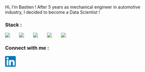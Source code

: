 Hi, I’m Bastien ! After 5 years as mechanical engineer in automotive industry, I decided to become a Data Scientist !

### Stack :
<img align = "left" width= "35px" src="https://cdn.jsdelivr.net/gh/devicons/devicon/icons/python/python-original.svg" style = "padding-right :11px ;" />
<img align = "left" width= "35px" src="https://cdn.jsdelivr.net/gh/devicons/devicon/icons/mysql/mysql-original-wordmark.svg" style = "padding-right :11px ;" />
<img align = "left" width= "35px" src="https://cdn.jsdelivr.net/gh/devicons/devicon/icons/tensorflow/tensorflow-original.svg" style = "padding-right :11px ;" />
<img align = "left" width= "35px" src="https://cdn.jsdelivr.net/gh/devicons/devicon/icons/html5/html5-original.svg" style = "padding-right :11px ;" />
<img align = "left" width= "35px" src="https://cdn.jsdelivr.net/gh/devicons/devicon/icons/css3/css3-original.svg" style = "padding-right :11px ;" />


<br>
<h3> Connect with me :</h3>
<a href = "https://www.linkedin.com/in/bastien-richasse-a6098b96/"> <img align = "left" width= "35px" src="./img/LinkedIn-Symbole.png" style = "padding-right :11px ;" />
</a> 

<!---
BastienRi/BastienRi is a ✨ special ✨ repository because its `README.md` (this file) appears on your GitHub profile.
You can click the Preview link to take a look at your changes.
**
[![img_contact](./img/LinkedIn-Symbole.png)](https://www.linkedin.com/in/bastien-richasse-a6098b96/)]**
--->

